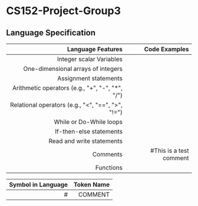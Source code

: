 # CS152-Project-Group3

## Language Specification

| Language Features | Code Examples |
| -----------------:| -------------:|
| Integer scalar Variables || 
| One-dimensional arrays of integers | |
| Assignment statements | |
| Arithmetic operators (e.g., "+", "-", "*", "/") | |
| Relational operators (e.g., "<", "==", ">", "!=") |
| While or Do-While loops | |
| If-then-else statements | |
| Read and write statements | |
| Comments | #This is a test comment |
| Functions | |

| Symbol in Language | Token Name |
| -----------------:| -------------:|
| # | COMMENT |
